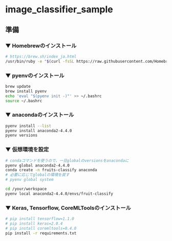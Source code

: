 # image_classifier_sample


## 準備

### ▼ Homebrewのインストール

```sh
# https://brew.sh/index_ja.html
/usr/bin/ruby -e "$(curl -fsSL https://raw.githubusercontent.com/Homebrew/install/master/install)"
```

### ▼ pyenvのインストール

```sh
brew update
brew install pyenv
echo 'eval "$(pyenv init -)"' >> ~/.bashrc
source ~/.bashrc
```

### ▼ anacondaのインストール

```sh
pyenv install --list
pyenv install anaconda2-4.4.0
pyenv versions
```

### ▼ 仮想環境を設定

```sh
# condaコマンドを使うので、一旦globalのversionsをanacondaに
pyenv global anaconda2-4.4.0
conda create -n fruits-classify anaconda
# 必要に応じてglobalの環境を戻す
# pyenv global system

cd /your/workspace
pyenv local anaconda2-4.4.0/envs/fruit-classify
```

### ▼ Keras, Tensorflow, CoreMLToolsのインストール

```sh
# pip install tensorflow=1.1.0
# pip install keras=2.0.4
# pip install coremltools=0.4.0
pip install -r requirements.txt
```
